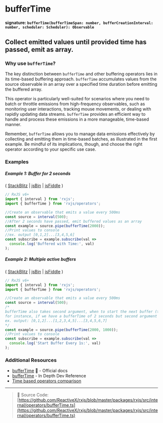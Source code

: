 # bufferTime

#### signature: `bufferTime(bufferTimeSpan: number, bufferCreationInterval: number, scheduler: Scheduler): Observable`

## Collect emitted values until provided time has passed, emit as array.

### Why use `bufferTime`?
The key distinction between `bufferTime` and other buffering operators lies in its time-based buffering approach. `bufferTime` accumulates values from the source observable in an array over a specified time duration before emitting the buffered array.

This operator is particularly well-suited for scenarios where you need to batch or throttle emissions from high-frequency observables, such as monitoring user interactions, tracking mouse movements, or dealing with rapidly updating data streams. `bufferTime` provides an efficient way to handle and process these emissions in a more manageable, time-based manner.

Remember, `bufferTime` allows you to manage data emissions effectively by collecting and emitting them in time-based batches, as illustrated in the first example. Be mindful of its implications, though, and choose the right operator according to your specific use case.

### Examples

##### Example 1: Buffer for 2 seconds

( [StackBlitz](https://stackblitz.com/edit/typescript-haqxd1?file=index.ts&devtoolsheight=50) | [jsBin](http://jsbin.com/bafakiyife/1/edit?js,console) |
[jsFiddle](https://jsfiddle.net/btroncone/vx7vwg01/) )

```js
// RxJS v6+
import { interval } from 'rxjs';
import { bufferTime } from 'rxjs/operators';

//Create an observable that emits a value every 500ms
const source = interval(500);
//After 2 seconds have passed, emit buffered values as an array
const example = source.pipe(bufferTime(2000));
//Print values to console
//ex. output [0,1,2]...[3,4,5,6]
const subscribe = example.subscribe(val =>
  console.log('Buffered with Time:', val)
);
```

##### Example 2: Multiple active buffers

( [StackBlitz](https://stackblitz.com/edit/typescript-9blquz?file=index.ts&devtoolsheight=100) | [jsBin](http://jsbin.com/tadiwiniri/1/edit?js,console) |
[jsFiddle](https://jsfiddle.net/btroncone/7k4ygj1x/) )

```js
// RxJS v6+
import { interval } from 'rxjs';
import { bufferTime } from 'rxjs/operators';

//Create an observable that emits a value every 500ms
const source = interval(500);
/*
bufferTime also takes second argument, when to start the next buffer (time in ms)
for instance, if we have a bufferTime of 2 seconds but second argument (bufferCreationInterval) of 1 second:
ex. output: [0,1,2]...[1,2,3,4,5]...[3,4,5,6,7]
*/
const example = source.pipe(bufferTime(2000, 1000));
//Print values to console
const subscribe = example.subscribe(val =>
  console.log('Start Buffer Every 1s:', val)
);
```

### Additional Resources

* [bufferTime](https://rxjs.dev/api/operators/bufferTime)
  📰 - Official docs
* [bufferTime](https://web.archive.org/web/20220810204209/https://indepth.dev/reference/rxjs/operators/buffer-time) - In Depth Dev Reference
* [Time based operators comparison](../../concepts/time-based-operators-comparison.md)

---

> 📁 Source Code:
> [https://github.com/ReactiveX/rxjs/blob/master/packages/rxjs/src/internal/operators/bufferTime.ts](https://github.com/ReactiveX/rxjs/blob/master/packages/rxjs/src/internal/operators/bufferTime.ts)
